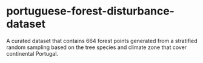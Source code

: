 # portuguese-forest-disturbance-dataset
A curated dataset that contains 664 forest points generated from a stratified random sampling based on the tree species and climate zone that cover continental Portugal. 
